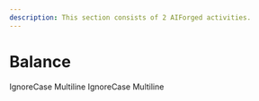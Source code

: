 ```yaml
---
description: This section consists of 2 AIForged activities.
---
```


# Balance

 IgnoreCase Multiline IgnoreCase Multiline
